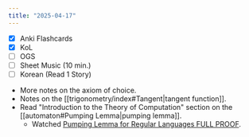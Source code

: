 ```yaml
---
title: "2025-04-17"
---
```


- [x] Anki Flashcards
- [x] KoL
- [ ] OGS
- [ ] Sheet Music (10 min.)
- [ ] Korean (Read 1 Story)

* More notes on the axiom of choice.
* Notes on the [[trigonometry/index#Tangent|tangent function]].
* Read "Introduction to the Theory of Computation" section on the [[automaton#Pumping Lemma|pumping lemma]].
	* Watched [Pumping Lemma for Regular Languages FULL PROOF](https://www.youtube.com/watch?v=A5FiVgd0QyQ).
